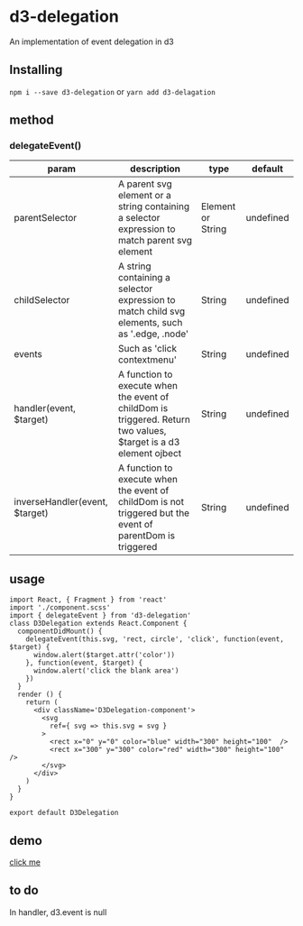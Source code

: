# d3-delegation

An implementation of event delegation in d3
## Installing
`npm i --save d3-delegation`
or
`yarn add d3-delagation`

## method

### delegateEvent()
| param | description | type | default |
| --- | --- | --- | --- |
| parentSelector | A parent svg element or a string containing a selector expression to match parent svg element | Element or String | undefined |
| childSelector | A string containing a selector expression to match child svg elements, such as '.edge, .node' | String | undefined |
| events | Such as 'click contextmenu' | String | undefined |
| handler(event, $target) | A function to execute when the event of childDom is triggered. Return two values, $target is a d3 element ojbect | String | undefined |
| inverseHandler(event, $target) | A function to execute when the event of childDom is not triggered but the event of parentDom is triggered | String | undefined |
## usage
```
import React, { Fragment } from 'react'
import './component.scss'
import { delegateEvent } from 'd3-delegation'
class D3Delegation extends React.Component {
  componentDidMount() {
    delegateEvent(this.svg, 'rect, circle', 'click', function(event, $target) {
      window.alert($target.attr('color'))
    }, function(event, $target) {
      window.alert('click the blank area')
    })
  }
  render () {
    return (
      <div className='D3Delegation-component'>
        <svg
          ref={ svg => this.svg = svg }
        >
          <rect x="0" y="0" color="blue" width="300" height="100"  />
          <rect x="300" y="300" color="red" width="300" height="100"  />
        </svg>
      </div>
    )
  }
}

export default D3Delegation
```

## demo
[click me](https://codesandbox.io/embed/d3-delegation-vhjyv)

## to do
In handler, d3.event is null
